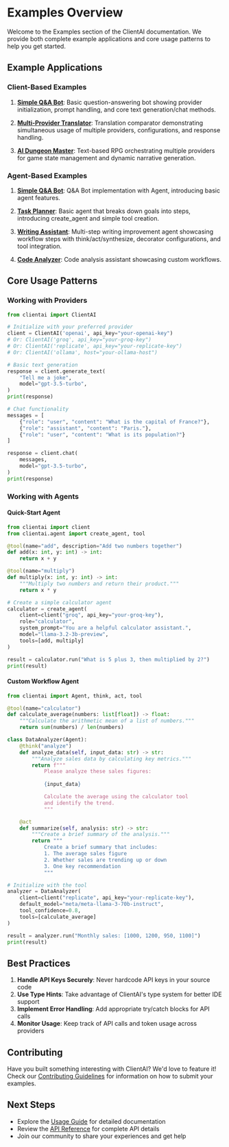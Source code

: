 # Examples Overview

Welcome to the Examples section of the ClientAI documentation. We provide both complete example applications and core usage patterns to help you get started.

## Example Applications

### Client-Based Examples
1. [**Simple Q&A Bot**](client/simple_qa.md): Basic question-answering bot showing provider initialization, prompt handling, and core text generation/chat methods.

2. [**Multi-Provider Translator**](client/translator.md): Translation comparator demonstrating simultaneous usage of multiple providers, configurations, and response handling.

3. [**AI Dungeon Master**](client/ai_dungeon_master.md): Text-based RPG orchestrating multiple providers for game state management and dynamic narrative generation.

### Agent-Based Examples
1. [**Simple Q&A Bot**](agent/simple_qa.md): Q&A Bot implementation with Agent, introducing basic agent features.

2. [**Task Planner**](agent/task_planner.md): Basic agent that breaks down goals into steps, introducing create_agent and simple tool creation.

3. [**Writing Assistant**](agent/writing_assistant.md): Multi-step writing improvement agent showcasing workflow steps with think/act/synthesize, decorator configurations, and tool integration.

4. [**Code Analyzer**](agent/code_analyzer.md): Code analysis assistant showcasing custom workflows.

## Core Usage Patterns

### Working with Providers

```python
from clientai import ClientAI

# Initialize with your preferred provider
client = ClientAI('openai', api_key="your-openai-key")
# Or: ClientAI('groq', api_key="your-groq-key")
# Or: ClientAI('replicate', api_key="your-replicate-key")
# Or: ClientAI('ollama', host="your-ollama-host")

# Basic text generation
response = client.generate_text(
    "Tell me a joke",
    model="gpt-3.5-turbo",
)
print(response)

# Chat functionality
messages = [
    {"role": "user", "content": "What is the capital of France?"},
    {"role": "assistant", "content": "Paris."},
    {"role": "user", "content": "What is its population?"}
]

response = client.chat(
    messages,
    model="gpt-3.5-turbo",
)
print(response)
```

### Working with Agents

#### Quick-Start Agent
```python
from clientai import client
from clientai.agent import create_agent, tool

@tool(name="add", description="Add two numbers together")
def add(x: int, y: int) -> int:
    return x + y

@tool(name="multiply")
def multiply(x: int, y: int) -> int:
    """Multiply two numbers and return their product."""
    return x * y

# Create a simple calculator agent
calculator = create_agent(
    client=client("groq", api_key="your-groq-key"),
    role="calculator", 
    system_prompt="You are a helpful calculator assistant.",
    model="llama-3.2-3b-preview",
    tools=[add, multiply]
)

result = calculator.run("What is 5 plus 3, then multiplied by 2?")
print(result)
```

#### Custom Workflow Agent
```python
from clientai import Agent, think, act, tool

@tool(name="calculator")
def calculate_average(numbers: list[float]) -> float:
    """Calculate the arithmetic mean of a list of numbers."""
    return sum(numbers) / len(numbers)

class DataAnalyzer(Agent):
    @think("analyze")
    def analyze_data(self, input_data: str) -> str:
        """Analyze sales data by calculating key metrics."""
        return f"""
            Please analyze these sales figures:
        
            {input_data}

            Calculate the average using the calculator tool
            and identify the trend.
            """

    @act
    def summarize(self, analysis: str) -> str:
        """Create a brief summary of the analysis."""
        return """
            Create a brief summary that includes:
            1. The average sales figure
            2. Whether sales are trending up or down
            3. One key recommendation
            """

# Initialize with the tool
analyzer = DataAnalyzer(
    client=client("replicate", api_key="your-replicate-key"),
    default_model="meta/meta-llama-3-70b-instruct",
    tool_confidence=0.8,
    tools=[calculate_average]
)

result = analyzer.run("Monthly sales: [1000, 1200, 950, 1100]")
print(result)
```

## Best Practices

1. **Handle API Keys Securely**: Never hardcode API keys in your source code
2. **Use Type Hints**: Take advantage of ClientAI's type system for better IDE support
3. **Implement Error Handling**: Add appropriate try/catch blocks for API calls
4. **Monitor Usage**: Keep track of API calls and token usage across providers

## Contributing

Have you built something interesting with ClientAI? We'd love to feature it! Check our [Contributing Guidelines](../community/CONTRIBUTING.md) for information on how to submit your examples.

## Next Steps

- Explore the [Usage Guide](../usage/overview.md) for detailed documentation
- Review the [API Reference](../api/overview.md) for complete API details
- Join our community to share your experiences and get help